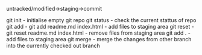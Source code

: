 untracked/modified->staging->commit

git init - initialise empty git repo
git status - check the current stattus of repo
git add <filename> - git add readme.md index.html - add files to staging area
git reset <filename> - git reset readme.md index.html - remove files from staging area
git add . - add files to staging area
git merge <branch-name> - merge the changes from other branch into the currently checked out branch